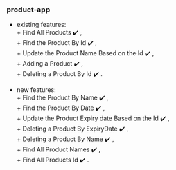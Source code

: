 ### product-app 
+ existing features:<br />
       + Find All Products :heavy_check_mark: ,<br />
       + Find the Product By Id :heavy_check_mark: ,<br />
       + Update the Product Name Based on the Id :heavy_check_mark: ,<br />
       + Adding a Product :heavy_check_mark: ,<br />
       + Deleting a Product By Id :heavy_check_mark: .<br />

+ new features: <br />
      + Find the Product By Name :heavy_check_mark: ,<br />
      + Find the Product By Date :heavy_check_mark: ,<br />
      + Update the Product Expiry date Based on the Id :heavy_check_mark: ,<br />
      + Deleting a Product By ExpiryDate :heavy_check_mark: ,<br />
      + Deleting a Product By Name :heavy_check_mark: ,<br />
      + Find All Product Names :heavy_check_mark: ,<br />
      + Find All Products Id :heavy_check_mark: .<br />




 


 
